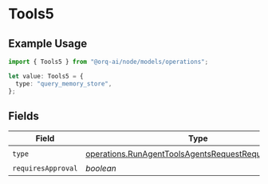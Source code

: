 # Tools5

## Example Usage

```typescript
import { Tools5 } from "@orq-ai/node/models/operations";

let value: Tools5 = {
  type: "query_memory_store",
};
```

## Fields

| Field                                                                                                                        | Type                                                                                                                         | Required                                                                                                                     | Description                                                                                                                  |
| ---------------------------------------------------------------------------------------------------------------------------- | ---------------------------------------------------------------------------------------------------------------------------- | ---------------------------------------------------------------------------------------------------------------------------- | ---------------------------------------------------------------------------------------------------------------------------- |
| `type`                                                                                                                       | [operations.RunAgentToolsAgentsRequestRequestBodyType](../../models/operations/runagenttoolsagentsrequestrequestbodytype.md) | :heavy_check_mark:                                                                                                           | N/A                                                                                                                          |
| `requiresApproval`                                                                                                           | *boolean*                                                                                                                    | :heavy_minus_sign:                                                                                                           | N/A                                                                                                                          |